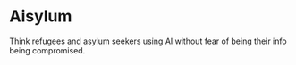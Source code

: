 # Aisylum
Think refugees and asylum seekers using AI without fear of being their info being compromised.
